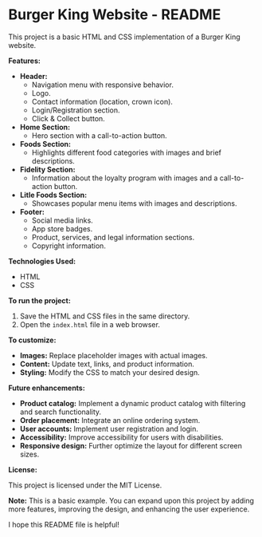 # Burger King Website - README

This project is a basic HTML and CSS implementation of a Burger King website.

**Features:**

* **Header:**
    - Navigation menu with responsive behavior.
    - Logo.
    - Contact information (location, crown icon).
    - Login/Registration section.
    - Click & Collect button.
* **Home Section:**
    - Hero section with a call-to-action button.
* **Foods Section:**
    - Highlights different food categories with images and brief descriptions.
* **Fidelity Section:**
    - Information about the loyalty program with images and a call-to-action button.
* **Litle Foods Section:**
    - Showcases popular menu items with images and descriptions.
* **Footer:**
    - Social media links.
    - App store badges.
    - Product, services, and legal information sections.
    - Copyright information.

**Technologies Used:**

* HTML
* CSS

**To run the project:**

1. Save the HTML and CSS files in the same directory.
2. Open the `index.html` file in a web browser.

**To customize:**

* **Images:** Replace placeholder images with actual images.
* **Content:** Update text, links, and product information.
* **Styling:** Modify the CSS to match your desired design.

**Future enhancements:**

* **Product catalog:** Implement a dynamic product catalog with filtering and search functionality.
* **Order placement:** Integrate an online ordering system.
* **User accounts:** Implement user registration and login.
* **Accessibility:** Improve accessibility for users with disabilities.
* **Responsive design:** Further optimize the layout for different screen sizes.

**License:**

This project is licensed under the MIT License.

**Note:** This is a basic example. You can expand upon this project by adding more features, improving the design, and enhancing the user experience.

I hope this README file is helpful!
